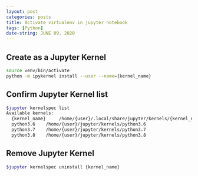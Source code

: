 ```yaml
---
layout: post
categories: posts
title: Activate virtualenv in jupyter notebook
tags: [Python]
date-string: JUNE 09, 2020
---
```


## Create as a Jupyter Kernel
``` sh
source venv/bin/activate
python -m ipykernel install --user --name={kernel_name}
```

## Confirm Jupyter Kernel list
``` sh
$jupyter kernelspec list
Available kernels:
  {kernel_name}     /home/{user}/.local/share/jupyter/kernels/{kernel_name}
  python3.6    /home/{user}/jupyter/kernels/python3.6
  python3.7    /home/{user}/jupyter/kernels/python3.7
  python3.8    /home/{user}/jupyter/kernels/python3.8
```

## Remove Jupyter Kernel
``` sh
$jupyter kernelspec uninstall {kernel_name}
```
